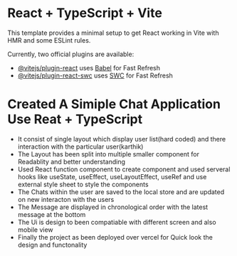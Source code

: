 # React + TypeScript + Vite

This template provides a minimal setup to get React working in Vite with HMR and some ESLint rules.

Currently, two official plugins are available:

- [@vitejs/plugin-react](https://github.com/vitejs/vite-plugin-react/blob/main/packages/plugin-react/README.md) uses [Babel](https://babeljs.io/) for Fast Refresh
- [@vitejs/plugin-react-swc](https://github.com/vitejs/vite-plugin-react-swc) uses [SWC](https://swc.rs/) for Fast Refresh

# Created A Simiple Chat Application Use Reat + TypeScript
- It consist of single layout which display user list(hard coded) and there interaction with the particular user(karthik)
- The Layout has been split into multiple smaller component for Readablity and better understanding 
- Used React function component to create component and used serveral hooks like useState, useEffect, useLayoutEffect, useRef and use external style sheet to style the components
- The Chats within the user are saved to the local store and are updated on new interacton with the users
- The Message are displayed in chronological order with the latest message at the bottom
- The Ui is design to been compatiable with different screen and also mobile view
- Finally the project as been deployed over vercel for Quick look the design and functonality
 
